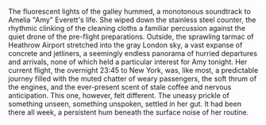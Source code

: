 The fluorescent lights of the galley hummed, a monotonous soundtrack to Amelia "Amy"  Everett's life.  She wiped down the stainless steel counter, the rhythmic clinking of the cleaning cloths a familiar percussion against the quiet drone of the pre-flight preparations.  Outside, the sprawling tarmac of Heathrow Airport stretched into the gray London sky, a vast expanse of concrete and jetliners, a seemingly endless panorama of hurried departures and arrivals, none of which held a particular interest for Amy tonight.  Her current flight, the overnight 23:45 to New York, was, like most, a predictable journey filled with the muted chatter of weary passengers, the soft thrum of the engines, and the ever-present scent of stale coffee and nervous anticipation. This one, however, felt different.  The uneasy prickle of something unseen, something unspoken, settled in her gut. It had been there all week, a persistent hum beneath the surface noise of her routine.
